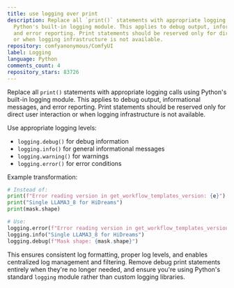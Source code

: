 ```yaml
---
title: use logging over print
description: Replace all `print()` statements with appropriate logging calls using
  Python's built-in logging module. This applies to debug output, informational messages,
  and error reporting. Print statements should be reserved only for direct user interaction
  or when logging infrastructure is not available.
repository: comfyanonymous/ComfyUI
label: Logging
language: Python
comments_count: 4
repository_stars: 83726
---
```


Replace all `print()` statements with appropriate logging calls using Python's built-in logging module. This applies to debug output, informational messages, and error reporting. Print statements should be reserved only for direct user interaction or when logging infrastructure is not available.

Use appropriate logging levels:
- `logging.debug()` for debug information
- `logging.info()` for general informational messages  
- `logging.warning()` for warnings
- `logging.error()` for error conditions

Example transformation:
```python
# Instead of:
print(f"Error reading version in get_workflow_templates_version: {e}")
print("Single LLAMA3_8 for HiDreams")
print(mask.shape)

# Use:
logging.error(f"Error reading version in get_workflow_templates_version: {e}")
logging.info("Single LLAMA3_8 for HiDreams")
logging.debug(f"Mask shape: {mask.shape}")
```

This ensures consistent log formatting, proper log levels, and enables centralized log management and filtering. Remove debug print statements entirely when they're no longer needed, and ensure you're using Python's standard `logging` module rather than custom logging libraries.